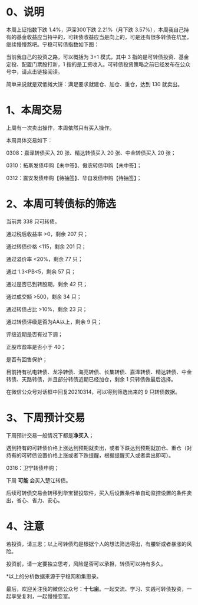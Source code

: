 # 0、说明

本周上证指数下跌 1.4%，沪深300下跌 2.21%（月下跌 3.57%），本周我自己持有的基金收益应当持平的，可转债收益应当是向上的，可是还有很多转债在坑里，继续慢慢熬吧。宁稳可转债指数如下图：

当前我自己的投资之路，可以概括为 3+1 模式，其中 3 指的是可转债投资、基金定投、配置门票股打新，1 指的是工资收入。可转债投资策略之前已经发布在公众号中，请点击链接阅读。

简单来说就是双低摊大饼：满足要求就建仓、加仓、重仓，达到 130 就卖出。

# 1、本周交易

上周有一次卖出操作，本周依然只有买入操作。

本周具体交易如下：

0308：嘉泽转债买入 20 张、精达转债买入 20 张、中金转债买入 20 张；

0310：拓斯发债申购【未中签】、傲农转债申购【未中签】；

0312：震安发债申购【待抽签】、华自发债申购【待抽签】；

# 2、本周可转债标的筛选

当前共 338 只可转债。

通过税后收益率 >0，剩余 207 只；

通过转债价格 <115，剩余 201 只；

通过溢价率 <20%，剩余 77 只；

通过 1.3<PB<5，剩余 57 只；

通过是否已到转股期，剩余 42 只；

通过成交额 >500，剩余 34 只；

通过转债占比 >10%，剩余 23 只；

通过转债评级是否为AA以上，剩余 9 只；

评级近期是否有过下调；

正股市盈率是否小于 40；

是否有回售保护；

目前持有杭电转债、龙净转债、海亮转债、长集转债、嘉泽转债、精达转债、中金转债、天路转债，并且部分转债近期已经加仓，剩余 1 只转债做最后选择。

在微信公众号对话框中回复20210314，可以得到筛选出来的 9 只转债数据。

# 3、下周预计交易

下周预计交易一般情况下都是**净买入**；

遇到持有的可转债价格上涨达到预期就卖出，或者下跌达到预期就加仓、重仓（对持有的可转债设置价格上涨或者下跌提醒，根据提醒买入或者卖出即可）。

0316：卫宁转债申购；

下周 **可能** 会买入楚江转债。

后续可转债交易会转移到华宝智投软件，买入后设置条件单自动监控设置的条件卖出，省心、省力、安心。

# 4、注意

若投资，请三思；以上可转债均是根据个人的想法筛选得出，有腰斩或者暴涨的风险。

投资前，请一定要独立思考，风险是否可以承担，转债可以持有多久。

*以上的分析数据来源于宁稳网和集思录。

最后，欢迎关注我的微信公众号：**十七亩**。一起交流、学习、实践可转债投资，一起享受复利，一起慢慢变富。
